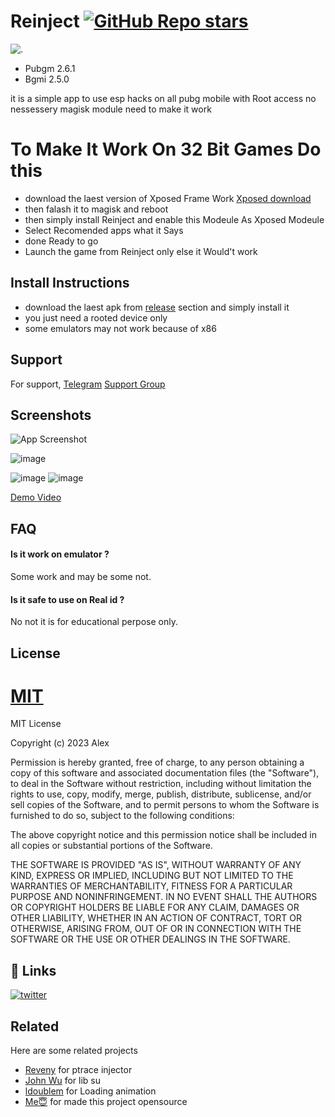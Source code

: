 
# Reinject [![GitHub Repo stars](https://img.shields.io/github/stars/Alex5402/Reinject?style=social)](https://github.com/Alex5402/Reinject)

![.](/iiii.png?raw=true "Reinject")

- Pubgm 2.6.1
- Bgmi 2.5.0

it is a simple app to use esp hacks on all pubg mobile with Root access no nessessery magisk module need to make it work

# To Make It Work On 32 Bit Games Do this

- download the laest version of Xposed Frame Work [Xposed download](https://github.com/LSPosed/LSPosed/releases/tag/v1.8.6)
- then falash it to magisk and reboot 
- then simply install Reinject and enable this Modeule As Xposed Modeule 
- Select Recomended apps what it Says 
- done Ready to go
- Launch the game from Reinject only else it Would't work

## Install Instructions

- download the laest apk from [release](https://github.com/ALEX5402/Reinject/releases) section and simply install it
- you just need a rooted device only
- some emulators may not work because of x86
## Support

For support,
 [Telegram](t.me//alex5402)
[Support Group](https://t.me/ReinjectOfficial)


## Screenshots

![App Screenshot](https://github.com/ALEX5402/Reinject/blob/main/demo/photo_2023-05-16_21-31-14.jpg)

![image](https://github.com/ALEX5402/Reinject/blob/main/demo/photo_2023-05-16_21-31-27.jpg)

![image](https://github.com/ALEX5402/Reinject/blob/main/demo/Screenshot_2023-05-25-22-46-09-48_b7e9024f54bdc0532418cb6e23c85a7c.jpg)
![image](https://github.com/ALEX5402/Reinject/blob/main/demo/Screenshot_2023-05-25-22-46-05-97_b7e9024f54bdc0532418cb6e23c85a7c.jpg)

[Demo Video](https://t.me/ReinjectOfficial/24)

## FAQ

#### Is it work on emulator ?

Some work and may be some not.

#### Is it safe to use on Real id ?

No not it is for educational perpose only. 


## License

[MIT](https://choosealicense.com/licenses/mit/)
=======
MIT License

Copyright (c) 2023 Alex

Permission is hereby granted, free of charge, to any person obtaining a copy
of this software and associated documentation files (the "Software"), to deal
in the Software without restriction, including without limitation the rights
to use, copy, modify, merge, publish, distribute, sublicense, and/or sell
copies of the Software, and to permit persons to whom the Software is
furnished to do so, subject to the following conditions:

The above copyright notice and this permission notice shall be included in all
copies or substantial portions of the Software.

THE SOFTWARE IS PROVIDED "AS IS", WITHOUT WARRANTY OF ANY KIND, EXPRESS OR
IMPLIED, INCLUDING BUT NOT LIMITED TO THE WARRANTIES OF MERCHANTABILITY,
FITNESS FOR A PARTICULAR PURPOSE AND NONINFRINGEMENT. IN NO EVENT SHALL THE
AUTHORS OR COPYRIGHT HOLDERS BE LIABLE FOR ANY CLAIM, DAMAGES OR OTHER
LIABILITY, WHETHER IN AN ACTION OF CONTRACT, TORT OR OTHERWISE, ARISING FROM,
OUT OF OR IN CONNECTION WITH THE SOFTWARE OR THE USE OR OTHER DEALINGS IN THE
SOFTWARE.

## 🔗 Links
[![twitter](https://img.shields.io/badge/twitter-1DA1F2?style=for-the-badge&logo=twitter&logoColor=white)](https://twitter.com/shellstr0m)


## Related

Here are some related projects

- [Reveny](https://github.com/reveny) for ptrace injector
- [John Wu](https://github.com/topjohnwu) for lib su
- [ldoublem](https://github.com/ldoublem) for Loading animation
- [Me😇](https://github.com/alex5402) for made this project opensource

